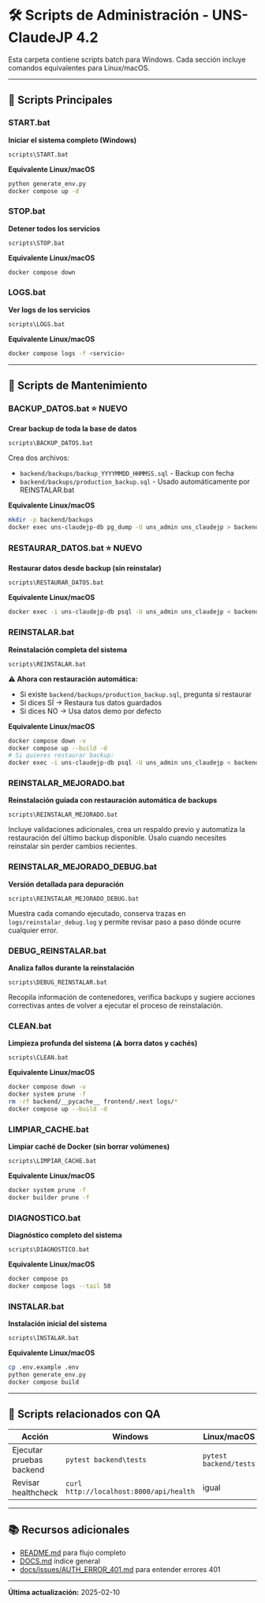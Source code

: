 # 🛠️ Scripts de Administración - UNS-ClaudeJP 4.2

Esta carpeta contiene scripts batch para Windows. Cada sección incluye comandos equivalentes para Linux/macOS.

---

## 🚀 Scripts Principales

### START.bat
**Iniciar el sistema completo (Windows)**

```batch
scripts\START.bat
```

**Equivalente Linux/macOS**

```bash
python generate_env.py
docker compose up -d
```

### STOP.bat
**Detener todos los servicios**

```batch
scripts\STOP.bat
```

**Equivalente Linux/macOS**

```bash
docker compose down
```

### LOGS.bat
**Ver logs de los servicios**

```batch
scripts\LOGS.bat
```

**Equivalente Linux/macOS**

```bash
docker compose logs -f <servicio>
```

---

## 🔧 Scripts de Mantenimiento

### BACKUP_DATOS.bat ⭐ NUEVO
**Crear backup de toda la base de datos**

```batch
scripts\BACKUP_DATOS.bat
```

Crea dos archivos:
- `backend/backups/backup_YYYYMMDD_HHMMSS.sql` - Backup con fecha
- `backend/backups/production_backup.sql` - Usado automáticamente por REINSTALAR.bat

**Equivalente Linux/macOS**

```bash
mkdir -p backend/backups
docker exec uns-claudejp-db pg_dump -U uns_admin uns_claudejp > backend/backups/production_backup.sql
```

### RESTAURAR_DATOS.bat ⭐ NUEVO
**Restaurar datos desde backup (sin reinstalar)**

```batch
scripts\RESTAURAR_DATOS.bat
```

**Equivalente Linux/macOS**

```bash
docker exec -i uns-claudejp-db psql -U uns_admin uns_claudejp < backend/backups/production_backup.sql
```

### REINSTALAR.bat
**Reinstalación completa del sistema**

```batch
scripts\REINSTALAR.bat
```

**⚠️ Ahora con restauración automática:**
- Si existe `backend/backups/production_backup.sql`, pregunta si restaurar
- Si dices SÍ → Restaura tus datos guardados
- Si dices NO → Usa datos demo por defecto

**Equivalente Linux/macOS**

```bash
docker compose down -v
docker compose up --build -d
# Si quieres restaurar backup:
docker exec -i uns-claudejp-db psql -U uns_admin uns_claudejp < backend/backups/production_backup.sql
```

### REINSTALAR_MEJORADO.bat
**Reinstalación guiada con restauración automática de backups**

```batch
scripts\REINSTALAR_MEJORADO.bat
```

Incluye validaciones adicionales, crea un respaldo previo y automatiza la restauración del último
backup disponible. Úsalo cuando necesites reinstalar sin perder cambios recientes.

### REINSTALAR_MEJORADO_DEBUG.bat
**Versión detallada para depuración**

```batch
scripts\REINSTALAR_MEJORADO_DEBUG.bat
```

Muestra cada comando ejecutado, conserva trazas en `logs/reinstalar_debug.log` y permite revisar
paso a paso dónde ocurre cualquier error.

### DEBUG_REINSTALAR.bat
**Analiza fallos durante la reinstalación**

```batch
scripts\DEBUG_REINSTALAR.bat
```

Recopila información de contenedores, verifica backups y sugiere acciones correctivas antes de
volver a ejecutar el proceso de reinstalación.

### CLEAN.bat
**Limpieza profunda del sistema (⚠️ borra datos y cachés)**

```batch
scripts\CLEAN.bat
```

**Equivalente Linux/macOS**

```bash
docker compose down -v
docker system prune -f
rm -rf backend/__pycache__ frontend/.next logs/*
docker compose up --build -d
```

### LIMPIAR_CACHE.bat
**Limpiar caché de Docker (sin borrar volúmenes)**

```batch
scripts\LIMPIAR_CACHE.bat
```

**Equivalente Linux/macOS**

```bash
docker system prune -f
docker builder prune -f
```

### DIAGNOSTICO.bat
**Diagnóstico completo del sistema**

```batch
scripts\DIAGNOSTICO.bat
```

**Equivalente Linux/macOS**

```bash
docker compose ps
docker compose logs --tail 50
```

### INSTALAR.bat
**Instalación inicial del sistema**

```batch
scripts\INSTALAR.bat
```

**Equivalente Linux/macOS**

```bash
cp .env.example .env
python generate_env.py
docker compose build
```

---

## 🧪 Scripts relacionados con QA

| Acción | Windows | Linux/macOS |
|--------|---------|-------------|
| Ejecutar pruebas backend | `pytest backend\tests` | `pytest backend/tests` |
| Revisar healthcheck | `curl http://localhost:8000/api/health` | igual |

---

## 📚 Recursos adicionales

- [README.md](../README.md) para flujo completo
- [DOCS.md](../DOCS.md) índice general
- [docs/issues/AUTH_ERROR_401.md](../docs/issues/AUTH_ERROR_401.md) para entender errores 401

---

**Última actualización:** 2025-02-10
